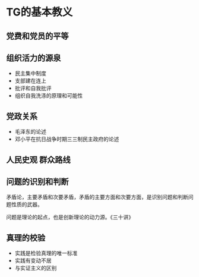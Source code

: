 # TG的基本教义 #

## 党费和党员的平等 ##

## 组织活力的源泉 ##

- 民主集中制度
- 支部建在连上
- 批评和自我批评
- 组织自我洗涤的原理和可能性

## 党政关系 ##

- 毛泽东的论述
- 邓小平在抗日战争时期三三制民主政府的论述

## 人民史观 群众路线 ##

## 问题的识别和判断 ##

矛盾论，主要矛盾和次要矛盾，矛盾的主要方面和次要方面，是识别问题和判断问题性质的武器。

问题是理论的起点，也是创新理论的动力源。《三十讲》

## 真理的校验 ##

- 实践是检验真理的唯一标准
- 实践有变动不居
- 与实证主义的区别
